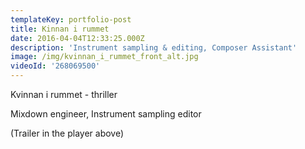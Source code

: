 ```yaml
---
templateKey: portfolio-post
title: Kinnan i rummet
date: 2016-04-04T12:33:25.000Z
description: 'Instrument sampling & editing, Composer Assistant'
image: /img/kvinnan_i_rummet_front_alt.jpg
videoId: '268069500'
---
```

Kvinnan i rummet - thriller

Mixdown engineer, Instrument sampling editor

(Trailer in the player above)
